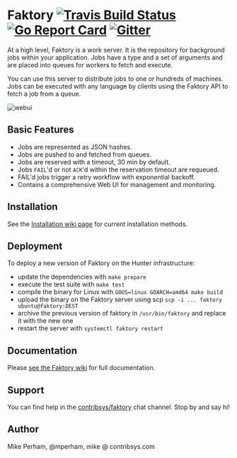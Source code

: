 # Faktory [![Travis Build Status](https://travis-ci.org/contribsys/faktory.svg?branch=master)](https://travis-ci.org/contribsys/faktory?branch=master) [![Go Report Card](https://goreportcard.com/badge/github.com/hunter-io/faktory)](https://goreportcard.com/report/github.com/hunter-io/faktory) [![Gitter](https://badges.gitter.im/contribsys/facktory.svg)](https://gitter.im/contribsys/faktory)

At a high level, Faktory is a work server.  It is the repository for
background jobs within your application. Jobs have a type and a set of
arguments and are placed into queues for workers to fetch and execute.

You can use this server to distribute jobs to one or hundreds of
machines. Jobs can be executed with any language by clients using
the Faktory API to fetch a job from a queue.

![webui](https://raw.githubusercontent.com/contribsys/faktory/master/docs/webui.png)

## Basic Features

- Jobs are represented as JSON hashes.
- Jobs are pushed to and fetched from queues.
- Jobs are reserved with a timeout, 30 min by default.
- Jobs `FAIL`'d or not `ACK`'d within the reservation timeout are requeued.
- FAIL'd jobs trigger a retry workflow with exponential backoff.
- Contains a comprehensive Web UI for management and monitoring.

## Installation

See the [Installation wiki page](https://github.com/hunter-io/faktory/wiki/Installation) for current installation methods.

## Deployment

To deploy a new version of Faktory on the Hunter infrastructure:
- update the dependencies with `make prepare`
- execute the test suite with `make test`
- compile the binary for Linux with `GOOS=linux GOARCH=amd64 make build`
- upload the binary on the Faktory server using scp `scp -i ... faktory ubuntu@faktory:DEST`
- archive the previous version of faktory in `/usr/bin/faktory` and replace it with the new one
- restart the server with `systemctl faktory restart`

## Documentation

Please [see the Faktory wiki](https://github.com/hunter-io/faktory/wiki) for full documentation.

## Support

You can find help in the [contribsys/faktory](https://gitter.im/contribsys/faktory) chat channel. Stop by and say hi!

## Author

Mike Perham, @mperham, mike @ contribsys.com
